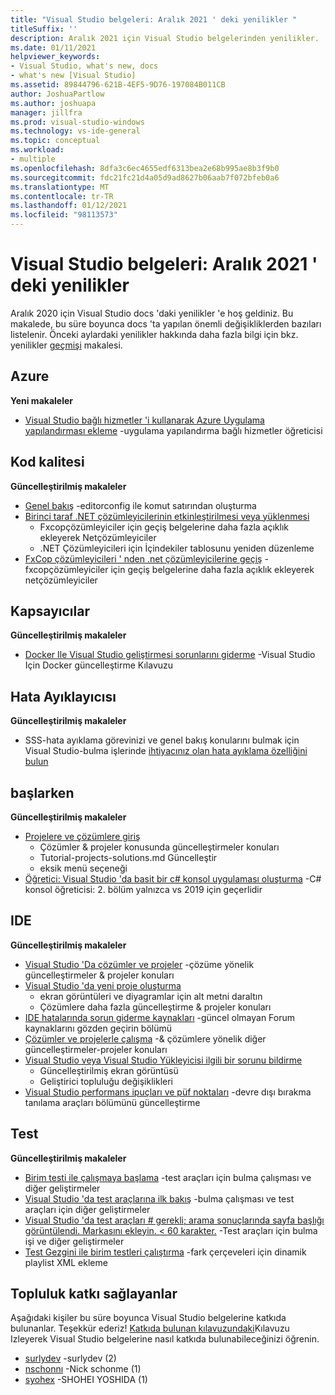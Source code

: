 ```yaml
---
title: "Visual Studio belgeleri: Aralık 2021 ' deki yenilikler "
titleSuffix: ''
description: Aralık 2021 için Visual Studio belgelerinden yenilikler.
ms.date: 01/11/2021
helpviewer_keywords:
- Visual Studio, what's new, docs
- what's new [Visual Studio]
ms.assetid: 89844796-621B-4EF5-9D76-197084B011CB
author: JoshuaPartlow
ms.author: joshuapa
manager: jillfra
ms.prod: visual-studio-windows
ms.technology: vs-ide-general
ms.topic: conceptual
ms.workload:
- multiple
ms.openlocfilehash: 8dfa3c6ec4655edf6313bea2e68b995ae8b3f9b0
ms.sourcegitcommit: fdc21fc21d4a05d9ad8627b06aab7f072bfeb0a6
ms.translationtype: MT
ms.contentlocale: tr-TR
ms.lasthandoff: 01/12/2021
ms.locfileid: "98113573"
---
```

# <a name="visual-studio-docs-whats-new-for-december-2021"></a>Visual Studio belgeleri: Aralık 2021 ' deki yenilikler

Aralık 2020 için Visual Studio docs 'daki yenilikler 'e hoş geldiniz. Bu makalede, bu süre boyunca docs 'ta yapılan önemli değişikliklerden bazıları listelenir. Önceki aylardaki yenilikler hakkında daha fazla bilgi için bkz. yenilikler [geçmişi](whats-new-visual-studio-docs-history.md) makalesi.

## <a name="azure"></a>Azure

**Yeni makaleler**

- [Visual Studio bağlı hizmetler 'i kullanarak Azure Uygulama yapılandırması ekleme](../azure/vs-azure-tools-connected-services-app-configuration.md) -uygulama yapılandırma bağlı hizmetler öğreticisi

## <a name="code-quality"></a>Kod kalitesi

**Güncelleştirilmiş makaleler**

- [Genel bakış](../code-quality/use-roslyn-analyzers.md) -editorconfig ile komut satırından oluşturma
- [Birinci taraf .NET çözümleyicilerinin etkinleştirilmesi veya yüklenmesi](../code-quality/install-net-analyzers.md)
  - Fxcopçözümleyiciler için geçiş belgelerine daha fazla açıklık ekleyerek Netçözümleyiciler
  - .NET Çözümleyicileri için İçindekiler tablosunu yeniden düzenleme
- [FxCop çözümleyicileri ' nden .net çözümleyicilerine geçiş](../code-quality/migrate-from-fxcop-analyzers-to-net-analyzers.md) -fxcopçözümleyiciler için geçiş belgelerine daha fazla açıklık ekleyerek netçözümleyiciler

## <a name="containers"></a>Kapsayıcılar

**Güncelleştirilmiş makaleler**

- [Docker Ile Visual Studio geliştirmesi sorunlarını giderme](../containers/troubleshooting-docker-errors.md) -Visual Studio Için Docker güncelleştirme Kılavuzu

## <a name="debugger"></a>Hata Ayıklayıcısı

**Güncelleştirilmiş makaleler**

- SSS-hata ayıklama görevinizi ve genel bakış konularını bulmak için Visual Studio-bulma işlerinde [ihtiyacınız olan hata ayıklama özelliğini bulun](../debugger/find-your-debugging-task.md)

## <a name="get-started"></a>başlarken

**Güncelleştirilmiş makaleler**

- [Projelere ve çözümlere giriş](../get-started/tutorial-projects-solutions.md)
  - Çözümler & projeler konusunda güncelleştirmeler konuları
  - Tutorial-projects-solutions.md Güncelleştir
  - eksik menü seçeneği
- [Öğretici: Visual Studio 'da basit bir c# konsol uygulaması oluşturma](../get-started/csharp/tutorial-console.md) -C# konsol öğreticisi: 2. bölüm yalnızca vs 2019 için geçerlidir

## <a name="ide"></a>IDE

**Güncelleştirilmiş makaleler**

- [Visual Studio 'Da çözümler ve projeler](./solutions-and-projects-in-visual-studio.md) -çözüme yönelik güncelleştirmeler & projeler konuları
- [Visual Studio 'da yeni proje oluşturma](./create-new-project.md)
  - ekran görüntüleri ve diyagramlar için alt metni daraltın
  - Çözümlere daha fazla güncelleştirme & projeler konuları
- [IDE hatalarında sorun giderme kaynakları](./reference/resources-for-troubleshooting-integrated-development-environment-errors.md) -güncel olmayan Forum kaynaklarını gözden geçirin bölümü
- [Çözümler ve projelerle çalışma](./creating-solutions-and-projects.md) -& çözümlere yönelik diğer güncelleştirmeler-projeler konuları
- [Visual Studio veya Visual Studio Yükleyicisi ilgili bir sorunu bildirme](./how-to-report-a-problem-with-visual-studio.md)
  - Güncelleştirilmiş ekran görüntüsü
  - Geliştirici topluluğu değişiklikleri
- [Visual Studio performans ipuçları ve püf noktaları](./visual-studio-performance-tips-and-tricks.md) -devre dışı bırakma tanılama araçları bölümünü güncelleştirme

## <a name="test"></a>Test

**Güncelleştirilmiş makaleler**

- [Birim testi ile çalışmaya başlama](../test/getting-started-with-unit-testing.md) -test araçları için bulma çalışması ve diğer geliştirmeler
- [Visual Studio 'da test araçlarına ilk bakış](../test/improve-code-quality.md) -bulma çalışması ve test araçları için diğer geliştirmeler
- [Visual Studio 'da test araçları # gerekli; arama sonuçlarında sayfa başlığı görüntülendi. Markasını ekleyin. < 60 karakter.](../test/index.yml) -Test araçları için bulma işi ve diğer geliştirmeler
- [Test Gezgini ile birim testleri çalıştırma](../test/run-unit-tests-with-test-explorer.md) -fark çerçeveleri için dinamik playlist XML ekleme

## <a name="community-contributors"></a>Topluluk katkı sağlayanlar

Aşağıdaki kişiler bu süre boyunca Visual Studio belgelerine katkıda bulunanlar. Teşekkür ederiz! [Katkıda bulunan kılavuzundaki](/contribute/)Kılavuzu Izleyerek Visual Studio belgelerine nasıl katkıda bulunabileceğinizi öğrenin.

- [surlydev](https://github.com/surlydev) -surlydev (2)
- [nschonnı](https://github.com/nschonni) -Nick schonme (1)
- [syohex](https://github.com/syohex) -SHOHEI YOSHIDA (1)
